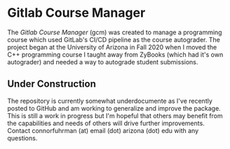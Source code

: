 # Gitlab Course Manager
The _Gitlab Course Manager_ (gcm) was created to manage a programming course which used GitLab's CI/CD pipeline as the course autograder. 
The project began at the University of Arizona in Fall 2020 when I moved the C++ programming course I taught away from ZyBooks (which had it's own autograder) and needed a way to autograde student submissions. 

## Under Construction
The repository is currently somewhat underdocumente as I've recently posted to GitHub and am working to generalize and improve the package.
This is still a work in progress but I'm hopeful that others may benefit from the capabilities and needs of others will drive further improvements. 
Contact connorfuhrman (at) email (dot) arizona (dot) edu with any questions. 
